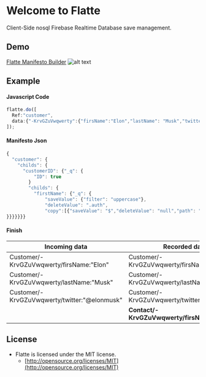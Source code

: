 # Welcome to Flatte

Client-Side nosql Firebase Realtime Database save management. 

## Demo
[Flatte Manifesto Builder](https://flatte.maxabab.com)
![alt text](https://flatte.maxabab.com/assets/images/welcome/flatte_screen/full.png "Flatte Manifesto Builder")

## Example
#### Javascript Code
```javascript
flatte.do([
  Ref:"customer",
  data:{"-KrvGZuVwqwerty":{"firsName":"Elon","lastName": "Musk","twitter": "@elonmusk"}}
]);
```

#### Manifesto Json
```javascript
{
  "customer": {
    "childs": {
      "customerID": {"_q": {
          "ID": true
        }
        "childs": {
          "firstName": {"_q": {
              "saveValue": {"filter": "uppercase"},
              "deleteValue": ".auth",
              "copy":[{"saveValue": "$","deleteValue": "null","path": "/contact/#customerID/firstName"}]
}}}}}}}
```
#### Finish
| Incoming data                                    | Recorded data                                    |
|--------------------------------------------------|--------------------------------------------------|
| Customer/-KrvGZuVwqwerty/firsName:"Elon"         | Customer/-KrvGZuVwqwerty/firsName:"**ELON**"     |
| Customer/-KrvGZuVwqwerty/lastName:"Musk"         | Customer/-KrvGZuVwqwerty/lastName:"Musk"         |
| Customer/-KrvGZuVwqwerty/twitter:"@elonmusk"     | Customer/-KrvGZuVwqwerty/twitter:"@elonmusk"     |
|                                                  | **Contact/-KrvGZuVwqwerty/firsName:"Elon"**      |

## License
- Flatte is licensed under the MIT license.
  - [http://opensource.org/licenses/MIT](http://opensource.org/licenses/MIT)
